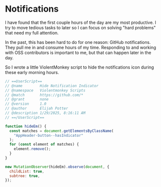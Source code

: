 # Notifications

I have found that the first couple hours of the day are my most productive.
I try to move tedious tasks to later so I can focus on solving "hard problems" that need my full attention.

In the past, this has been hard to do for one reason: GitHub notifications.
They pull me in and consume hours of my time.
Responding to and working with OSS contributors is important to me, but that can happen later in the day.

So I wrote a little ViolentMonkey script to hide the notifications icon during these early morning hours.

```javascript
// ==UserScript==
// @name        Hide Notification Indicator
// @namespace   Violentmonkey Scripts
// @match       https://github.com/*
// @grant       none
// @version     1.0
// @author      Elijah Potter
// @description 1/29/2025, 8:16:11 AM
// ==/UserScript==

function hideEm() {
  const matches = document.getElementsByClassName(
    "AppHeader-button--hasIndicator"
  );
  for (const element of matches) {
    element.remove();
  }
}

new MutationObserver(hideEm).observe(document, {
  childList: true,
  subtree: true,
});
```
